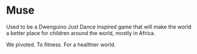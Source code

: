 # Muse
Used to be a Dwenguino Just Dance inspired game that will make the world a better place for children around the world, mostly in Africa.

We pivoted. To fitness. For a healthier world.
